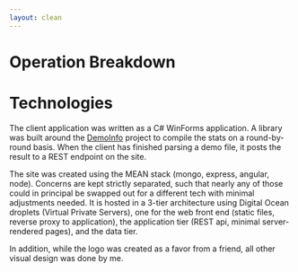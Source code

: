 ```yaml
---
layout: clean
---
```


# Operation Breakdown #


# Technologies #

The client application was written as a C# WinForms application.  A library was
built around the [DemoInfo](https://github.com/StatsHelix/demoinfo) project to
compile the stats on a round-by-round basis.  When the client has finished parsing
a demo file, it posts the result to a REST endpoint on the site.

The site was created using the MEAN stack (mongo, express, angular, node).  Concerns
are kept strictly separated, such that nearly any of those could in principal be
swapped out for a different tech with minimal adjustments needed. It is hosted in
a 3-tier architecture using Digital Ocean droplets (Virtual Private Servers), one
for the web front end (static files, reverse proxy to application), the application
tier (REST api, minimal server-rendered pages), and the data tier.

In addition, while the logo was created as a favor from a friend, all other visual
design was done by me.
